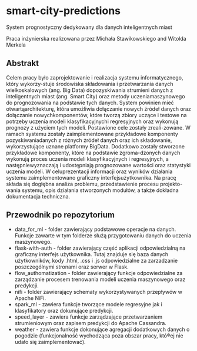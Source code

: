 # smart-city-predictions
System prognostyczny dedykowany dla danych inteligentnych miast

Praca inżynierska realizowana przez Michała Stawikowskiego and Witolda Merkela

## Abstrakt

Celem pracy było zaprojektowanie i realizacja systemu informatycznego, który wykorzy-stuje środowiska składowania i przetwarzania danych wielkoskalowych (ang. Big Data) dopozyskiwania strumieni danych z inteligentnych miast (ang. Smart City) oraz metody uczeniamaszynowego do prognozowania na podstawie tych danych. System powinien mieć otwartąarchitekturę, która umożliwia dołączanie nowych źródeł danych oraz dołączanie nowychkomponentów, które tworzą zbiory uczące i testowe na potrzeby uczenia modeli klasyfikacyjnychi regresyjnych oraz wykonują prognozy z użyciem tych modeli. Postawione cele zostały zreali-zowane. W ramach systemu zostały zaimplementowane przykładowe komponenty pozyskiwaniadanych z różnych źródeł danych oraz ich składowanie, wykorzystujące uznane platformy BigData. Dodatkowo zostały stworzone przykładowe komponenty, które na podstawie zgroma-dzonych danych wykonują proces uczenia modeli klasyfikacyjnych i regresyjnych, a następniewyznaczają i udostępniają prognozowane wartości oraz statystyki uczenia modeli. W celuprezentacji informacji oraz wyników działania systemu zaimplementowano graficzny interfejsużytkownika. Na pracę składa się dogłębna analiza problemu, przedstawienie procesu projekto-wania systemu, opis działania stworzonych modułów, a także dokładna dokumentacja techniczna.

## Przewodnik po repozytorium
* data_for_ml - folder zawierający podstawowe operacje na danych. Funkcje zawarte w tym folderze służą przygotowaniu danych do uczenia maszynowego.
* flask-with-auth - folder zawierający część aplikacji odpowiedzialną na graficzny interfejs użytkownika. Tutaj znajduje się baza danych użytkowników, kody .html, .css i .js odpowiedzialne za zarzadzanie poszczególnymi stronami oraz serwer w Flask.
* flow_authomatization - folder zawierający funkcje odpowiedzialne za zarządzanie procesem trenowania modeli uczenia maszynowego oraz predykcji.
* nifi - folder zawierający schematy wykorzystywanych przepływów w Apache NiFi.
* spark_ml - zawiera funkcje tworzące modele regresyjne jak i klasyfikatory oraz dokunujące predykcji.
* speed_layer - zawiera funkcje zarządzające przetwarzaniem strumieniowym oraz zapisem predykcji do Apache Cassandra.
* weather - zawiera funkcje dokonujące agregacji dodatkowych danych o pogodzie (funkcjonalność wychodząca poza obszar pracy, któ®ej nie udało się zaimplementować).

